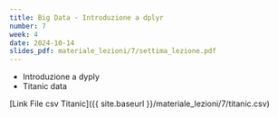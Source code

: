 ```yaml
---
title: Big Data - Introduzione a dplyr
number: 7
week: 4
date: 2024-10-14
slides_pdf: materiale_lezioni/7/settima_lezione.pdf
---
```



- Introduzione a dyply
- Titanic data

[Link File csv Titanic]({{ site.baseurl }}/materiale_lezioni/7/titanic.csv)  